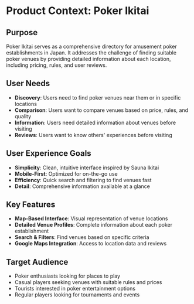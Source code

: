 # Product Context: Poker Ikitai

## Purpose
Poker Ikitai serves as a comprehensive directory for amusement poker establishments in Japan. It addresses the challenge of finding suitable poker venues by providing detailed information about each location, including pricing, rules, and user reviews.

## User Needs
- **Discovery**: Users need to find poker venues near them or in specific locations
- **Comparison**: Users want to compare venues based on price, rules, and quality
- **Information**: Users need detailed information about venues before visiting
- **Reviews**: Users want to know others' experiences before visiting

## User Experience Goals
- **Simplicity**: Clean, intuitive interface inspired by Sauna Ikitai
- **Mobile-First**: Optimized for on-the-go use
- **Efficiency**: Quick search and filtering to find venues fast
- **Detail**: Comprehensive information available at a glance

## Key Features
- **Map-Based Interface**: Visual representation of venue locations
- **Detailed Venue Profiles**: Complete information about each poker establishment
- **Search & Filters**: Find venues based on specific criteria
- **Google Maps Integration**: Access to location data and reviews

## Target Audience
- Poker enthusiasts looking for places to play
- Casual players seeking venues with suitable rules and prices
- Tourists interested in poker entertainment options
- Regular players looking for tournaments and events